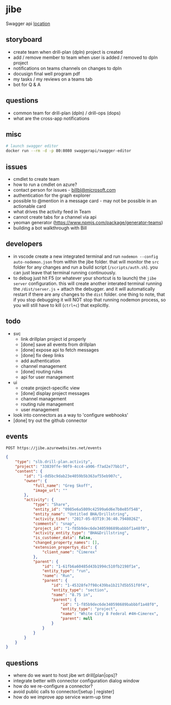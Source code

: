 # jibe

Swagger api [location](./config/swagger.json)

## storyboard

* create team when drill-plan (dpln) project is created
* add / remove member to team when user is added / removed to dpln project
* notifications on teams channels on changes to dpln
* docusign final well program pdf
* my tasks / my reviews on a teams tab
* bot for Q & A

## questions

* common team for drill-plan (dpln) / drill-ops (dops)
* what are the cross-app notifications

## misc

```bash
# launch swagger editor
docker run --rm -d -p 80:8080 swaggerapi/swagger-editor
```

## issues

* cmdlet to create team
* how to run a cmdlet on azure?
* contact person for issues - billbl@microsoft.com
* authentication for the graph explorer
* possible to @mention in a message card - may not be possible in an actionable card
* what drives the activity feed in Team
* cannot create tabs for a channel via api
* yeoman generator (https://www.npmjs.com/package/generator-teams)
* building a bot walkthrough with Bill

## developers

* in vscode create a new integrated terminal and run `nodemon --config auto-nodemon.json` from within the jibe folder. that will monitor the `src` folder for any changes and run a build script (`/scripts/auth.sh`). you can just leave that terminal running continuously.
* to debug just hit F5 (or whatever your shortcut is to launch) the `jibe server` configuration. this will create another interated terminal running the `/dist/server.js` + attach the debugger. and it will automatically restart if there are any changes to the `dist` folder. one thing to note, that if you stop debugging it will NOT stop that running nodemon process, so you will still have to kill (`ctrl+c`) that explicitly.

## todo

* svc
  * link drillplan project id properly
  * [done] save all events from drillplan
  * [done] expose api to fetch messages
  * [done] fix deep links
  * add authentication
  * channel management
  * [done] routing rules
  * api for user management
* ui
  * create project-specific view
  * [done] display project messages
  * channel management
  * routing rule management
  * user management
* look into connectors as a way to 'configure webhooks'
* [done] try out the github connector

## events

`POST https://jibe.azurewebsites.net/events`
```json
{
    "type": "slb.drill-plan.activity",
    "project": "33839ffe-90f9-4cc4-a906-f7ad2e77bb1f",
    "content": {
        "id": "1-dd5bc9dab23e4059b5b363af55eb907c",
        "owner": {
            "full_name": "Greg Skoff",
            "image_url": ""
        },
        "activity": {
            "type": "Share",
            "entity_id": "0985e6a5809c42599a6d6e7b8e85f548",
            "entity_name": "Untitled BHA/Drillstring",
            "activity_time": "2017-05-03T19:36:40.7948026Z",
            "comments": "snap",
            "project_id": "1-f85b9dec6de340598689babbbf1a48f0",
            "activity_entity_type": "BHA&Drillstring",
            "is_customer_data": false,
            "changed_property_names": [],
            "extension_propertys_dic": {
                "client_name": "Cimerex"
            },
            "parent": {
                "id": "1-61fb6a60485d43b1994c510fb2198f1e",
                "entity_type": "run",
                "name": "Run",
                "parent": {
                    "id": "1-45328fe7f98c439ba1b217d5b551f0f4",
                    "entity_type": "section",
                    "name": "8.75 in",
                    "parent": {
                        "id": "1-f85b9dec6de340598689babbbf1a48f0",
                        "entity_type": "project",
                        "name": "White City 8 Federal #4H–Cimerex",
                        "parent": null
                    }
                }
            }
        }
    }
}
```

## questions

* where do we want to host jibe wrt drill[plan|ops]?
* integrate better with connector configuration dialog window
* how do we re-configure a connector?
* avoid public calls to connector/[setup | register]
* how do we improve app service warm-up time
